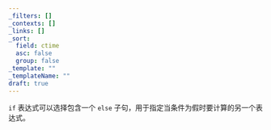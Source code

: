 ```yaml
---
_filters: []
_contexts: []
_links: []
_sort:
  field: ctime
  asc: false
  group: false
_template: ""
_templateName: ""
draft: true
---
```

`if` 表达式可以选择包含一个 `else` 子句，用于指定当条件为假时要计算的另一个表达式。